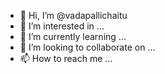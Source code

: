 - 👋 Hi, I’m @vadapallichaitu
- 👀 I’m interested in ...
- 🌱 I’m currently learning ...
- 💞️ I’m looking to collaborate on ...
- 📫 How to reach me ...

<!---
vadapallichaitu/vadapallichaitu is a ✨ special ✨ repository because its `README.md` (this file) appears on your GitHub profile.
You can click the Preview link to take a look at your changes.
--->
